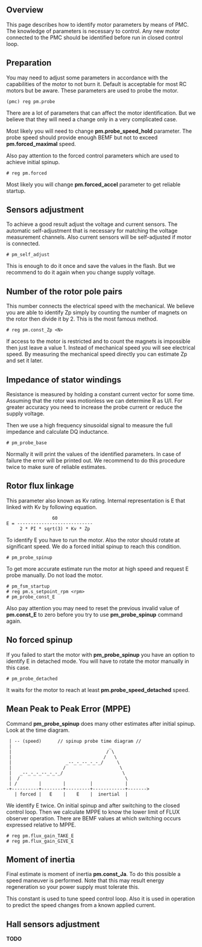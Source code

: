 ## Overview

This page describes how to identify motor parameters by means of PMC. The
knowledge of parameters is necessary to control. Any new motor connected to the
PMC should be identified before run in closed control loop.

## Preparation

You may need to adjust some parameters in accordance with the capabilities of
the motor to not burn it. Default is acceptable for most RC motors but be
aware. These parameters are used to probe the motor.

	(pmc) reg pm.probe

There are a lot of parameters that can affect the motor identification. But we
believe that they will need a change only in a very complicated case.

Most likely you will need to change **pm.probe_speed_hold** parameter. The
probe speed should provide enough BEMF but not to exceed **pm.forced_maximal**
speed.

Also pay attention to the forced control parameters which are used to achieve
initial spinup.

	# reg pm.forced

Most likely you will change **pm.forced_accel** parameter to get reliable
startup.

## Sensors adjustment

To achieve a good result adjust the voltage and current sensors. The automatic
self-adjustment that is necessary for matching the voltage measurement
channels. Also current sensors will be self-adjusted if motor is connected.

	# pm_self_adjust

This is enough to do it once and save the values in the flash. But we recommend
to do it again when you change supply voltage.

## Number of the rotor pole pairs

This number connects the electrical speed with the mechanical. We believe you
are able to identify Zp simply by counting the number of magnets on the rotor
then divide it by 2. This is the most famous method.

	# reg pm.const_Zp <N>

If access to the motor is restricted and to count the magnets is impossible
then just leave a value 1. Instead of mechanical speed you will see electrical
speed. By measuring the mechanical speed directly you can estimate Zp and set
it later.

## Impedance of stator windings

Resistance is measured by holding a constant current vector for some time.
Assuming that the rotor was motionless we can determine R as U/I. For greater
accuracy you need to increase the probe current or reduce the supply voltage.

Then we use a high frequency sinusoidal signal to measure the full impedance
and calculate DQ inductance.

	# pm_probe_base

Normally it will print the values of the identified parameters. In case of
failure the error will be printed out. We recommend to do this procedure twice
to make sure of reliable estimates.

## Rotor flux linkage

This parameter also known as Kv rating. Internal representation is E that
linked with Kv by following equation.

	                 60
	E = ----------------------------
	     2 * PI * sqrt(3) * Kv * Zp

To identify E you have to run the motor. Also the rotor should rotate at
significant speed. We do a forced initial spinup to reach this condition.

	# pm_probe_spinup

To get more accurate estimate run the motor at high speed and request E probe
manually. Do not load the motor.

	# pm_fsm_startup
	# reg pm.s_setpoint_rpm <rpm>
	# pm_probe_const_E

Also pay attention you may need to reset the previous invalid value of
**pm.const_E** to zero before you try to use **pm_probe_spinup** command
again.

## No forced spinup

If you failed to start the motor with **pm_probe_spinup** you have an option to
identify E in detached mode. You will have to rotate the motor manually in this
case.

	# pm_probe_detached

It waits for the motor to reach at least **pm.probe_speed_detached** speed.

## Mean Peak to Peak Error (MPPE)

Command **pm_probe_spinup** does many other estimates after initial spinup.
Look at the time diagram.

	 | -- (speed)      // spinup probe time diagram //
	 |                                    _
	 |                                   / \
	 |                                  /   \
	 |                    _--_-_--_-_-_/     \
	 |                   /                    \
	 |   _--_-_-_--_-_-_/                      \
	 |  /                                       \
	 | /        |        |         |            |
	-+----------+--------+---------+------------+------->
	   | forced |   E    |    E    |  inertial  |

We identify E twice. On initial spinup and after switching to the closed
control loop. Then we calculate MPPE to know the lower limit of FLUX observer
operation. There are BEMF values at which switching occurs expressed relative
to MPPE.

	# reg pm.flux_gain_TAKE_E
	# reg pm.flux_gain_GIVE_E

## Moment of inertia

Final estimate is moment of inertia **pm.const_Ja**. To do this possible a
speed maneuver is performed. Note that this may result energy regeneration so
your power supply must tolerate this.

This constant is used to tune speed control loop. Also it is used in operation
to predict the speed changes from a known applied current.

## Hall sensors adjustment

**TODO**


